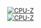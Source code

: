 [![CPU-Z](https://valid.x86.fr/cache/banner/cgwavn-6.png)](https://valid.x86.fr/cgwavn)<br>
[![CPU-Z](https://valid.x86.fr/cache/banner/2jucci-6.png)](https://valid.x86.fr/2jucci)<br>


